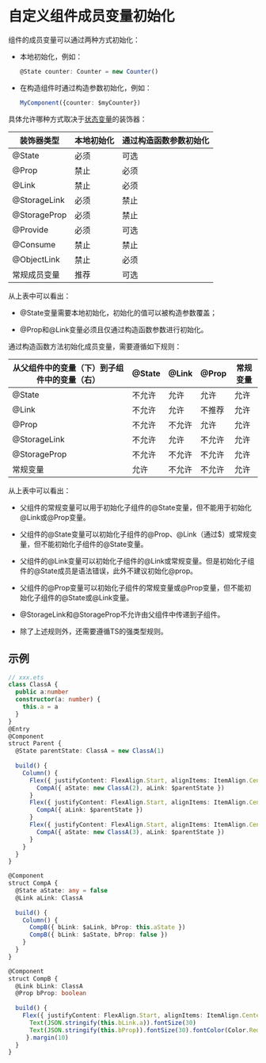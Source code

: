 # 自定义组件成员变量初始化

组件的成员变量可以通过两种方式初始化：


- 本地初始化，例如：
  ```ts
  @State counter: Counter = new Counter()
  ```

- 在构造组件时通过构造参数初始化，例如：
  ```ts
  MyComponent({counter: $myCounter})
  ```


具体允许哪种方式取决于[状态变量](../quick-start/arkts-state-mgmt-concepts.md)的装饰器：


| 装饰器类型        | 本地初始化 | 通过构造函数参数初始化 |
| ------------ | ----- | ----------- |
| @State       | 必须    | 可选          |
| @Prop        | 禁止    | 必须          |
| @Link        | 禁止    | 必须          |
| @StorageLink | 必须    | 禁止          |
| @StorageProp | 必须    | 禁止          |
| @Provide     | 必须    | 可选          |
| @Consume     | 禁止    | 禁止          |
| @ObjectLink  | 禁止    | 必须          |
| 常规成员变量       | 推荐    | 可选          |


从上表中可以看出：


- @State变量需要本地初始化，初始化的值可以被构造参数覆盖；

- @Prop和@Link变量必须且仅通过构造函数参数进行初始化。


通过构造函数方法初始化成员变量，需要遵循如下规则：


| 从父组件中的变量（下）到子组件中的变量（右） | @State | @Link | @Prop | 常规变量 |
| ---------------------- | ------ | ----- | ----- | ---- |
| @State                 | 不允许    | 允许    | 允许    | 允许   |
| @Link                  | 不允许    | 允许    | 不推荐   | 允许   |
| @Prop                  | 不允许    | 不允许   | 允许    | 允许   |
| @StorageLink           | 不允许    | 允许    | 不允许   | 允许   |
| @StorageProp           | 不允许    | 不允许   | 不允许   | 允许   |
| 常规变量                   | 允许     | 不允许   | 不允许   | 允许   |


从上表中可以看出：


- 父组件的常规变量可以用于初始化子组件的@State变量，但不能用于初始化@Link或@Prop变量。

- 父组件的@State变量可以初始化子组件的@Prop、@Link（通过$）或常规变量，但不能初始化子组件的@State变量。

- 父组件的@Link变量可以初始化子组件的@Link或常规变量。但是初始化子组件的@State成员是语法错误，此外不建议初始化@prop。

- 父组件的@Prop变量可以初始化子组件的常规变量或@Prop变量，但不能初始化子组件的@State或@Link变量。

- @StorageLink和@StorageProp不允许由父组件中传递到子组件。

- 除了上述规则外，还需要遵循TS的强类型规则。


## 示例

```ts
// xxx.ets
class ClassA {
  public a:number
  constructor(a: number) {
    this.a = a
  }
}
@Entry
@Component
struct Parent {
  @State parentState: ClassA = new ClassA(1)
  
  build() {
    Column() {
      Flex({ justifyContent: FlexAlign.Start, alignItems: ItemAlign.Center }) {
        CompA({ aState: new ClassA(2), aLink: $parentState })
      }
      Flex({ justifyContent: FlexAlign.Start, alignItems: ItemAlign.Center }) {
        CompA({ aLink: $parentState })
      }
      Flex({ justifyContent: FlexAlign.Start, alignItems: ItemAlign.Center }) {
        CompA({ aState: new ClassA(3), aLink: $parentState })
      }
    }
  }
}

@Component
struct CompA {
  @State aState: any = false
  @Link aLink: ClassA
  
  build() {
    Column() {
      CompB({ bLink: $aLink, bProp: this.aState })
      CompB({ bLink: $aState, bProp: false })
    }
  }
}

@Component
struct CompB {
  @Link bLink: ClassA
  @Prop bProp: boolean
  
  build() {
    Flex({ justifyContent: FlexAlign.Start, alignItems: ItemAlign.Center }) {
      Text(JSON.stringify(this.bLink.a)).fontSize(30)
      Text(JSON.stringify(this.bProp)).fontSize(30).fontColor(Color.Red)
     }.margin(10)
  }
}
```
